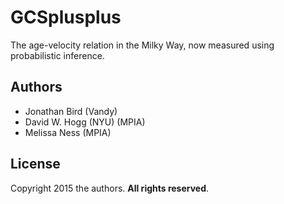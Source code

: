# GCSplusplus
The age-velocity relation in the Milky Way, now measured using probabilistic inference.

## Authors
- Jonathan Bird (Vandy)
- David W. Hogg (NYU) (MPIA)
- Melissa Ness (MPIA)

## License
Copyright 2015 the authors.  **All rights reserved**.
